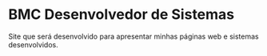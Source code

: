 # BMC Desenvolvedor de Sistemas
 Site que será desenvolvido para apresentar minhas páginas web e sistemas desenvolvidos.
